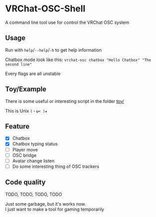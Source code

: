 # VRChat-OSC-Shell

A command line tool use for control the VRChat OSC system

## Usage

Run with `help`/`--help`/`-h` to get help information

Chatbox mode look like this: `vrchat-osc chatbox "Hello Chatbox" "The second line"`

Every flags are all unstable

## Toy/Example

There is some useful or interesting script in the folder [toy/](toy/)

This is Unix `(・ω< )★`

## Feature

- [x] Chatbox
- [x] Chatbox typing status
- [ ] Player move
- [ ] OSC bridge
- [ ] Avatar change listen
- [ ] Do some interesting thing of OSC trackers

## Code quality

TODO, TODO, TODO, TODO

Just some garbage, but it's works now.\
I just want to make a tool for gaming temporarily
